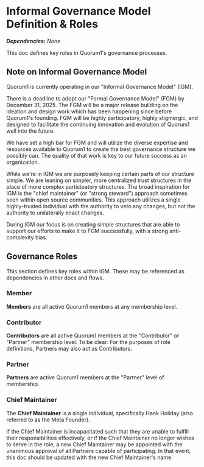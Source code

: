# Informal Governance Model Definition & Roles

_**Dependencies:** None_

This doc defines key roles in Quorum1's governance processes.

## Note on Informal Governance Model

Quorum1 is currently operating in our "Informal Governance Model" (IGM). 

There is a deadline to adopt our "Formal Governance Model" (FGM) by December 31, 2025. The FGM will be a major release building on the ideation and design work which has been happening since before Quorum1's founding. FGM will be highly participatory, highly stigmergic, and designed to facilitate the continuing innovation and evolution of Quorum1 well into the future.

We have set a high bar for FGM and will utilize the diverse expertise and resources available to Quorum1 to create the best governance structure we possibly can. The quality of that work is key to our future success as an organization.

While we're in IGM we are purposely keeping certain parts of our structure simple. We are leaning on simpler, more centralized trust structures in the place of more complex participatory structures. The broad inspiration for IGM is the "chief maintainer" (or "strong steward") approach sometimes seen within open source communities. This approach utilizes a single highly-trusted individual with the authority to veto any changes, but not the authority to unilaterally enact changes.

During IGM our focus is on creating simple structures that are able to support our efforts to make it to FGM successfully, with a strong anti-complexity bias.

## Governance Roles

This section defines key roles within IGM. These may be referenced as dependencies in other docs and flows.

### Member

**Members** are all active Quorum1 members at any membership level.

### Contributor

**Contributors** are all active Quorum1 members at the "Contributor" or "Partner" membership level. To be clear: For the purposes of role definitions, Partners may also act as Contributors.

### Partner

**Partners** are active Quorum1 members at the "Partner" level of membership.

### Chief Maintainer

The **Chief Maintainer** is a single individual, specifically Hank Holiday (also referred to as the Meta Founder).

If the Chief Maintainer is incapacitated such that they are unable to fulfill their responsibilities effectively, or if the Chief Maintainer no longer wishes to serve in the role, a new Chief Maintainer may be appointed with the unanimous approval of all Partners capable of participating. In that event, this doc should be updated with the new Chief Maintainer's name.

